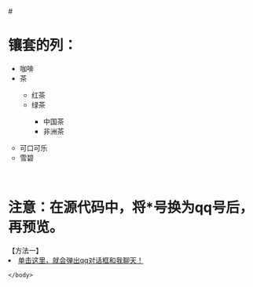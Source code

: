 #<!DOCTYPE html>
<html>
	<head>
		<meta charset="utf-8">
		<title></title>
	</head>
	<body>
		<h1>镶套的列：</h1>
		<ul>
		 <li>咖啡</li>
		 <li>茶</li>
		</ul>
		<ul><ul>
		 <li type="circle">红茶</li>
		 <li type="circle">绿茶</li>
         </ul></ul>
		<ul><ul><ul>
		 <li type="square">中国茶</li>
		 <li type="square">非洲茶</li>
		 </ul></ul></ul>
		 <ul>
	    <li type="circle">可口可乐</li>
		<li type="circle">雪碧</li>
		</ul></ul>
		<br>
		<h1>注意：在源代码中，将*号换为qq号后，再预览。</h1>
		【方法一】<li><a href="1813631085@qq.com">
			单击这里，就会弹出qq对话框和我聊天！
		</a></li>
		</body>
		</html>
		 
	     
	    
	</body>
</html>
